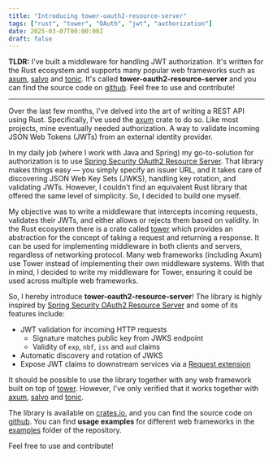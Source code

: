 ```yaml
---
title: "Introducing tower-oauth2-resource-server"
tags: ["rust", "tower", "OAuth", "jwt", "authorization"]
date: 2025-03-07T00:00:00Z
draft: false
---
```


**TLDR:** I've built a middleware for handling JWT authorization.
It's written for the Rust ecosystem and supports many popular web frameworks such as [axum](https://crates.io/crates/axum), [salvo](https://crates.io/crates/salvo/) and [tonic](https://crates.io/crates/tonic).
It's called **tower-oauth2-resource-server** and you can find the source code on [github](https://github.com/Dunklas/tower-oauth2-resource-server).
Feel free to use and contribute!

---

Over the last few months, I've delved into the art of writing a REST API using Rust.
Specifically, I've used the [axum](https://crates.io/crates/axum) crate to do so.
Like most projects, mine eventually needed authorization.
A way to validate incoming JSON Web Tokens (JWTs) from an external identity provider.

In my daily job (where I work with Java and Spring) my go-to-solution for authorization is to use [Spring Security OAuth2 Resource Server](https://docs.spring.io/spring-security/reference/servlet/oauth2/resource-server).
That library makes things easy — you simply specify an issuer URL, and it takes care of discovering JSON Web Key Sets (JWKS), handling key rotation, and validating JWTs.
However, I couldn't find an equivalent Rust library that offered the same level of simplicity.
So, I decided to build one myself.

My objective was to write a middleware that intercepts incoming requests, validates their JWTs, and either allows or rejects them based on validity.
In the Rust ecosystem there is a crate called [tower](https://crates.io/crates/tower) which provides an abstraction for the concept of taking a request and returning a response.
It can be used for implementing middleware in both clients and servers, regardless of networking protocol.
Many web frameworks (including Axum) use Tower instead of implementing their own middleware systems.
With that in mind, I decided to write my middleware for Tower, ensuring it could be used across multiple web frameworks.

So, I hereby introduce **tower-oauth2-resource-server**!
The library is highly inspired by [Spring Security OAuth2 Resource Server](https://docs.spring.io/spring-security/reference/servlet/oauth2/resource-server) and some of its features include:

 - JWT validation for incoming HTTP requests
    - Signature matches public key from JWKS endpoint
    - Validity of `exp`, `nbf`, `iss` and `aud` claims
 - Automatic discovery and rotation of JWKS
 - Expose JWT claims to downstream services via a [Request extension](https://docs.rs/http/latest/http/struct.Extensions.html)

It should be possible to use the library together with any web framework built on top of [tower](https://crates.io/crates/tower).
However, I've only verified that it works together with [axum](https://crates.io/crates/axum), [salvo](https://crates.io/crates/salvo/) and [tonic](https://crates.io/crates/tonic).

The library is available on [crates.io](https://crates.io/crates/tower-oauth2-resource-server), and you can find the source code on [github](https://github.com/Dunklas/tower-oauth2-resource-server).
You can find **usage examples** for different web frameworks in the [examples](https://github.com/Dunklas/tower-oauth2-resource-server/tree/main/examples) folder of the repository.

Feel free to use and contribute!

